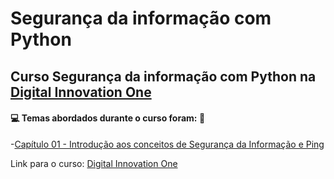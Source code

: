 # Segurança da informação com Python
## Curso Segurança da informação com Python na [Digital Innovation One](https://digitalinnovation.one/)
#### :computer: Temas abordados durante o curso foram: :rocket:
-[Capítulo 01 - Introdução aos conceitos de Segurança da Informação e Ping]()

Link para o curso: [Digital Innovation One](https://digitalinnovation.one/)
